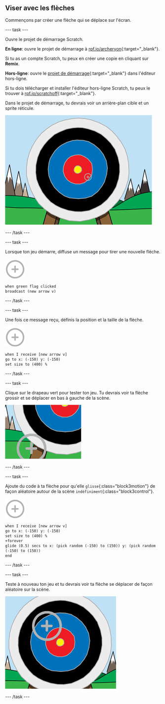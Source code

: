 ## Viser avec les flèches

Commençons par créer une flèche qui se déplace sur l'écran.

\--- task \---

Ouvre le projet de démarrage Scratch.

**En ligne**: ouvre le projet de démarrage à [rpf.io/archeryon](http://rpf.io/archeryon){:target="_blank"}.

Si tu as un compte Scratch, tu peux en créer une copie en cliquant sur **Remix**.

**Hors-ligne**: ouvre le [projet de démarrage](http://rpf.io/p/en/archery-go){:target="_blank"} dans l'éditeur hors-ligne.

Si tu dois télécharger et installer l'éditeur hors-ligne Scratch, tu peux le trouver à [rpf.io/scratchoff](http://rpf.io/scratchoff){:target="_blank"}.

Dans le projet de démarrage, tu devrais voir un arrière-plan cible et un sprite réticule.

![projets de démarrage](images/archery-starter.png)

\--- /task \---

\--- task \---

Lorsque ton jeu démarre, diffuse un message pour tirer une nouvelle flèche.

![sprite cible](images/target-sprite.png)

```blocks3
when green flag clicked
broadcast (new arrow v)
```

\--- /task \---

\--- task \---

Une fois ce message reçu, définis la position et la taille de la flèche.

![sprite cible](images/target-sprite.png)

```blocks3
when I receive [new arrow v]
go to x: (-150) y: (-150)
set size to (400) %
```

\--- /task \---

\--- task \---

Clique sur le drapeau vert pour tester ton jeu. Tu devrais voir ta flèche grossir et se déplacer en bas à gauche de la scène.

![sprite cible plus grand en bas à gauche de la scène](images/archery-start-test.png)

\--- /task \---

\--- task \---

Ajoute du code à ta flèche pour qu'elle `glisse`{:class="block3motion"} de façon aléatoire autour de la scène `indéfiniment`{:class="block3control"}.

![sprite cible](images/target-sprite.png)

```blocks3
when I receive [new arrow v]
go to x: (-150) y: (-150)
set size to (400) %
+forever
glide (0.5) secs to x: (pick random (-150) to (150)) y: (pick random (-150) to (150))
end
```

\--- /task \---

\--- task \---

Teste à nouveau ton jeu et tu devrais voir ta flèche se déplacer de façon aléatoire sur la scène.

![cible dans une position différente](images/archery-glide-test.png)

\--- /task \---